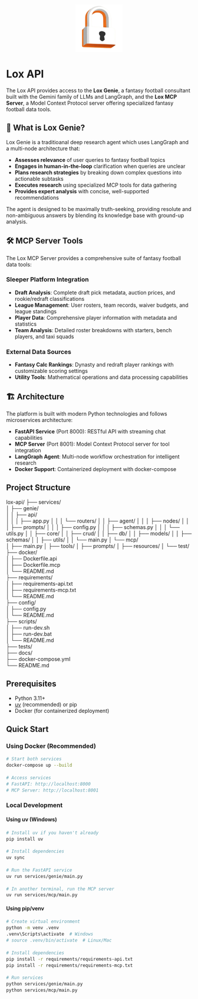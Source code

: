 <div align="center">
  <img src="static/lox-logo512.png" alt="Lox Logo" width="128" height="128">
</div>

# Lox API

The Lox API provides access to the **Lox Genie**, a fantasy football consultant built with the Gemini family of LLMs and LangGraph, and the **Lox MCP Server**, a Model Context Protocol server offering specialized fantasy football data tools.

## 🏈 What is Lox Genie?

Lox Genie is a traditioanal deep research agent which uses LangGraph and a multi-node architecture that:

- **Assesses relevance** of user queries to fantasy football topics
- **Engages in human-in-the-loop** clarification when queries are unclear
- **Plans research strategies** by breaking down complex questions into actionable subtasks
- **Executes research** using specialized MCP tools for data gathering
- **Provides expert analysis** with concise, well-supported recommendations

The agent is designed to be maximally truth-seeking, providing resolute and non-ambiguous answers by blending its knowledge base with ground-up analysis.

## 🛠️ MCP Server Tools

The Lox MCP Server provides a comprehensive suite of fantasy football data tools:

### Sleeper Platform Integration

- **Draft Analysis**: Complete draft pick metadata, auction prices, and rookie/redraft classifications
- **League Management**: User rosters, team records, waiver budgets, and league standings
- **Player Data**: Comprehensive player information with metadata and statistics
- **Team Analysis**: Detailed roster breakdowns with starters, bench players, and taxi squads

### External Data Sources

- **Fantasy Calc Rankings**: Dynasty and redraft player rankings with customizable scoring settings
- **Utility Tools**: Mathematical operations and data processing capabilities

## 🏗️ Architecture

The platform is built with modern Python technologies and follows microservices architecture:

- **FastAPI Service** (Port 8000): RESTful API with streaming chat capabilities
- **MCP Server** (Port 8001): Model Context Protocol server for tool integration
- **LangGraph Agent**: Multi-node workflow orchestration for intelligent research
- **Docker Support**: Containerized deployment with docker-compose

## Project Structure

lox-api/
├── services/  
│ ├── genie/  
│ │ ├── api/  
│ │ │ ├── app.py
│ │ │ └── routers/
│ │ ├── agent/
│ │ │ ├── nodes/
│ │ │ ├── prompts/
│ │ │ ├── config.py
│ │ │ ├── schemas.py
│ │ │ └── utils.py
│ │ ├── core/
│ │ ├── crud/
│ │ ├── db/
│ │ ├── models/
│ │ ├── schemas/
│ │ ├── utils/
│ │ └── main.py
│ └── mcp/  
│ ├── main.py
│ ├── tools/
│ ├── prompts/
│ ├── resources/
│ └── test/
├── docker/  
│ ├── Dockerfile.api  
│ ├── Dockerfile.mcp  
│ └── README.md  
├── requirements/  
│ ├── requirements-api.txt  
│ ├── requirements-mcp.txt  
│ └── README.md  
├── config/  
│ ├── config.py  
│ └── README.md  
├── scripts/  
│ ├── run-dev.sh  
│ ├── run-dev.bat  
│ └── README.md  
├── tests/  
├── docs/  
├── docker-compose.yml  
└── README.md

## Prerequisites

- Python 3.11+
- [uv](https://docs.astral.sh/uv/) (recommended) or pip
- Docker (for containerized deployment)

## Quick Start

### Using Docker (Recommended)

```bash
# Start both services
docker-compose up --build

# Access services
# FastAPI: http://localhost:8000
# MCP Server: http://localhost:8001
```

### Local Development

#### Using uv (Windows)

```bash
# Install uv if you haven't already
pip install uv

# Install dependencies
uv sync

# Run the FastAPI service
uv run services/genie/main.py

# In another terminal, run the MCP server
uv run services/mcp/main.py
```

#### Using pip/venv

```bash
# Create virtual environment
python -m venv .venv
.venv\Scripts\activate  # Windows
# source .venv/bin/activate  # Linux/Mac

# Install dependencies
pip install -r requirements/requirements-api.txt
pip install -r requirements/requirements-mcp.txt

# Run services
python services/genie/main.py
python services/mcp/main.py
